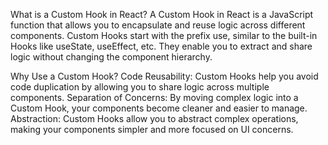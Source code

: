 What is a Custom Hook in React?
A Custom Hook in React is a JavaScript function that allows you to encapsulate and reuse logic across different components. Custom Hooks start with the prefix use, similar to the built-in Hooks like useState, useEffect, etc. They enable you to extract and share logic without changing the component hierarchy.

Why Use a Custom Hook?
Code Reusability: Custom Hooks help you avoid code duplication by allowing you to share logic across multiple components.
Separation of Concerns: By moving complex logic into a Custom Hook, your components become cleaner and easier to manage.
Abstraction: Custom Hooks allow you to abstract complex operations, making your components simpler and more focused on UI concerns.
